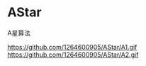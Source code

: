 # AStar
 A星算法

https://github.com/1264600905/AStar/A1.gif
https://github.com/1264600905/AStar/A2.gif
